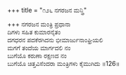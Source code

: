 +++
title = "೧೨೬ ನಗರಜನ ಮನ್ತ್ರಿ"

+++
ನಗರಜನ ಮಂತ್ರಿ ಪ್ರಧಾನಾ  
ದಿಗಳು ಸಹಿತ ಕುಮಾರನೈತಂ  
ದಗಧರನ ಪದಕೆರಗಿದನು ಭೀಮಾರ್ಜುನಾಂಘ್ರಿಯಲಿ   
ಮಗಗೆ ತಂದೆಯ ಮಾರ್ಗದಲಿ ನಂ  
ಬುಗೆಯೊ ಕರುಣಾ ರಕ್ಷಣದ ನಂ  
ಬುಗೆಯೊ ಚಿತ್ತವಿಸೆಂದರಾ ಮಂತ್ರಿಗಳು ಕೈಮುಗಿದು    ॥126॥